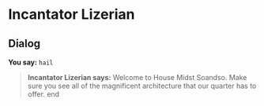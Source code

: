# Incantator Lizerian


## Dialog

**You say:** `hail`



>**Incantator Lizerian says:** Welcome to House Midst Soandso. Make sure you see all of the magnificent architecture that our quarter has to offer.
end
